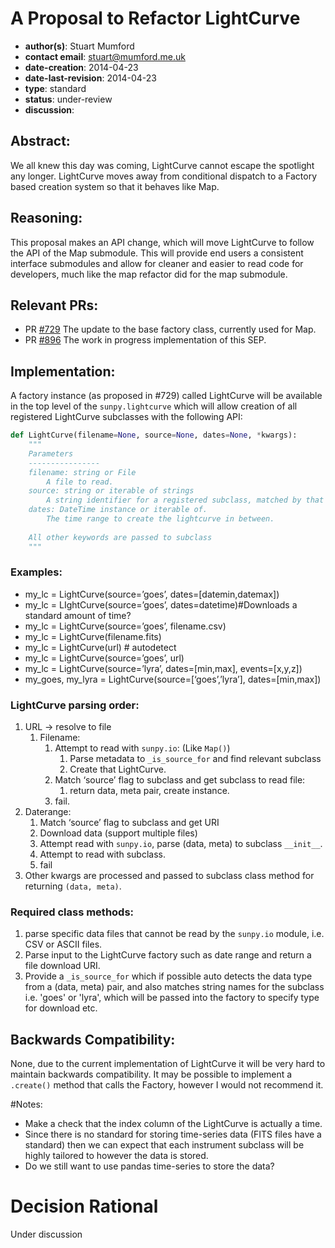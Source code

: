 # A Proposal to Refactor LightCurve
* **author(s)**: Stuart Mumford
* **contact email**: stuart@mumford.me.uk
* **date-creation**: 2014-04-23
* **date-last-revision**: 2014-04-23
* **type**: standard
* **status**: under-review
* **discussion**: 

## Abstract:
We all knew this day was coming, LightCurve cannot escape the spotlight any longer. 
LightCurve moves away from conditional dispatch to a Factory based creation system so that it behaves like Map.

## Reasoning:
This proposal makes an API change, which will move LightCurve to follow the API of the Map submodule. This will provide end users a consistent interface submodules and allow for cleaner and easier to read code for developers, much like the map refactor did for the map submodule.

## Relevant PRs:
* PR [#729](https://github.com/sunpy/sunpy/pull/729) The update to the base factory class, currently used for Map.
* PR [#896](https://github.com/sunpy/sunpy/pull/896) The work in progress implementation of this SEP.

## Implementation:
A factory instance (as proposed in #729) called LightCurve will be available in the top level of the `sunpy.lightcurve` which will allow creation of all registered LightCurve subclasses with the following API:

```Python
def LightCurve(filename=None, source=None, dates=None, *kwargs):
    """
    Parameters
    ----------------
    filename: string or File
        A file to read.
    source: string or iterable of strings
        A string identifier for a registered subclass, matched by that subclasses `_is_source_for` method.
    dates: DateTime instance or iterable of.
        The time range to create the lightcurve in between.
    
    All other keywords are passed to subclass
    """
```

### Examples:
* my_lc = LightCurve(source=’goes’, dates=[datemin,datemax])
* my_lc = LIghtCurve(source=’goes’, dates=datetime)#Downloads a standard amount of time?
* my_lc = LightCurve(source=’goes’, filename.csv)
* my_lc = LightCurve(filename.fits)
* my_lc = LightCurve(url) # autodetect
* my_lc = LightCurve(source=’goes’, url)
* my_lc = LightCurve(source=’lyra’, dates=[min,max], events=[x,y,z])
* my_goes, my_lyra = LightCurve(source=[‘goes’,’lyra’], dates=[min,max])

### LightCurve parsing order:

1. URL -> resolve to file
    1. Filename:
        1. Attempt to read with `sunpy.io`: (Like `Map()`)
            1. Parse metadata to `_is_source_for` and find relevant subclass
            1. Create that LightCurve.
        1. Match ‘source’ flag to subclass and get subclass to read file:
            1. return data, meta pair, create instance.
        1. fail.
1. Daterange:
    1. Match ‘source’ flag to subclass and get URI
    1. Download data (support multiple files)
    1. Attempt read with `sunpy.io`, parse (data, meta) to subclass `__init__`.
    1. Attempt to read with subclass.
    1. fail
1. Other kwargs are processed and passed to subclass class method for returning `(data, meta)`.

### Required class methods:

1. parse specific data files that cannot be read by the `sunpy.io` module, i.e. CSV or ASCII files.
1. Parse input to the LightCurve factory such as date range and return a file download URI.
1. Provide a `_is_source_for` which if possible auto detects the data type from a (data, meta) pair, and also matches string names for the subclass i.e. 'goes' or 'lyra', which will be passed into the factory to specify type for download etc.

## Backwards Compatibility:
None, due to the current implementation of LightCurve it will be very hard to maintain backwards compatibility. It may be possible to implement a `.create()` method that calls the Factory, however I would not recommend it.

#Notes:

* Make a check that the index column of the LightCurve is actually a time.
* Since there is no standard for storing time-series data (FITS files have a standard) then we can expect that each instrument subclass will be highly tailored to however the data is stored.
* Do we still want to use pandas time-series to store the data?

# Decision Rational
Under discussion

